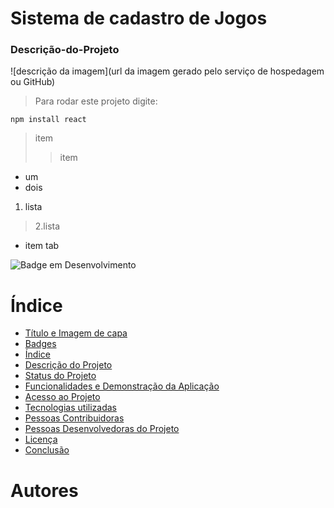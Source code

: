# Sistema de cadastro de Jogos


### Descrição-do-Projeto

![descrição da imagem](url da imagem gerado pelo serviço de hospedagem ou GitHub)

> Para rodar este projeto digite:

~~~~
npm install react
~~~~
> item
>> item
* um
* dois
 1. lista
 
 > 2.lista
  * item tab

![Badge em Desenvolvimento](http://img.shields.io/static/v1?label=STATUS&message=EM%20TESTE&color=GREEN&style=for-the-badge)

# Índice 

* [Título e Imagem de capa](#Título-e-Imagem-de-capa)
* [Badges](#badges)
* [Índice](#índice)
* [Descrição do Projeto](#descrição-do-projeto)
* [Status do Projeto](#status-do-Projeto)
* [Funcionalidades e Demonstração da Aplicação](#funcionalidades-e-demonstração-da-aplicação)
* [Acesso ao Projeto](#acesso-ao-projeto)
* [Tecnologias utilizadas](#tecnologias-utilizadas)
* [Pessoas Contribuidoras](#pessoas-contribuidoras)
* [Pessoas Desenvolvedoras do Projeto](#pessoas-desenvolvedoras)
* [Licença](#licença)
* [Conclusão](#conclusão)
# Autores

